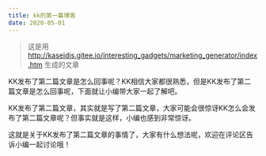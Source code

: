 ```yaml
---
title: kk的第一篇博客
date: 2020-05-01
---
```


> 这是用 http://kaseidis.gitee.io/interesting_gadgets/marketing_generator/index.htm 生成的文章

KK发布了第二篇文章是怎么回事呢？KK相信大家都很熟悉，但是KK发布了第二篇文章是怎么回事呢，下面就让小编带大家一起了解吧。

KK发布了第二篇文章，其实就是写了第二篇文章，大家可能会很惊讶KK怎么会发布了第二篇文章呢？但事实就是这样，小编也感到非常惊讶。

这就是关于KK发布了第二篇文章的事情了，大家有什么想法呢，欢迎在评论区告诉小编一起讨论哦！